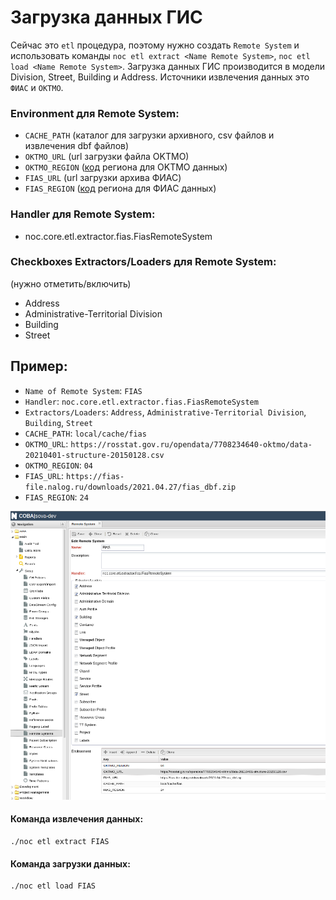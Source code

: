 # Загрузка данных ГИС

Сейчас это `etl` процедура, поэтому нужно создать `Remote System` и использовать команды `noc etl extract <Name Remote System>`, `noc etl load <Name Remote System>`.
Загрузка данных ГИС производится в модели Division, Street, Building и Address.
Источники извлечения данных это `ФИАС` и `OKTMO`.

### Environment для Remote System:

- `CACHE_PATH` (каталог для загрузки архивного, csv файлов и извлечения dbf файлов)
- `OKTMO_URL` (url загрузки файла OKTMO)
- `OKTMO_REGION` ([код](oktmo-region-codes.md) региона для OKTMO данных)
- `FIAS_URL` (url загрузки архива ФИАС)
- `FIAS_REGION` ([код](fias-region-codes.md) региона для ФИАС данных)

### Handler для Remote System:

- noc.core.etl.extractor.fias.FiasRemoteSystem

### Checkboxes Extractors/Loaders для Remote System:
(нужно отметить/включить)

- Address
- Administrative-Territorial Division
- Building
- Street

## Пример:

- `Name of Remote System`: `FIAS`
- `Handler`: `noc.core.etl.extractor.fias.FiasRemoteSystem`
- `Extractors/Loaders`: `Address`, `Administrative-Territorial Division`, `Building`, `Street`
- `CACHE_PATH`: `local/cache/fias`
- `OKTMO_URL`: `https://rosstat.gov.ru/opendata/7708234640-oktmo/data-20210401-structure-20150128.csv`
- `OKTMO_REGION`: `04`
- `FIAS_URL`: `https://fias-file.nalog.ru/downloads/2021.04.27/fias_dbf.zip`
- `FIAS_REGION`: `24`

![fias](fias-remote-system-scr.png)

#### Команда извлечения данных:

```angular2html
./noc etl extract FIAS
```

#### Команда загрузки данных:

```angular2html
./noc etl load FIAS
```
